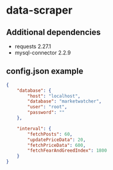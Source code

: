 # data-scraper

## Additional dependencies
- requests 2.27.1
- mysql-connector 2.2.9

## config.json example
```json
{
    "database": {
        "host": "localhost",
        "database": "marketwatcher",
        "user": "root",
        "password": ""
    },

    "interval": {
        "fetchPosts": 60,
        "updatePriceData": 20,
        "fetchPriceData": 600,
        "fetchFearAndGreedIndex": 1800
    }
}
```
